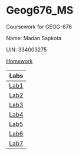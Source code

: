 # Geog676_MS

Coursework for GEOG-676

Name: Madan Sapkota

UIN: 334003275

[Homework](./Homework)

|Labs|
|:--:|
|[Lab1](Labs/Lab1/README.md)|
|[Lab2](Labs/Lab2/README.md)|
|[Lab3](Labs/Lab3/README.md)|
|[Lab4](Labs/Lab1/README.md)|
|[Lab5](Labs/Lab1/README.md)|
|[Lab6](Labs/Lab1/README.md)|
|[Lab7](Labs/Lab1/README.md)|